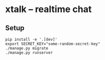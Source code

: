 # xtalk – realtime chat

## Setup

```shell
pip install -e '.[dev]'
export SECRET_KEY="some-random-secret-key"
./manage.py migrate
./manage.py runserver
```
